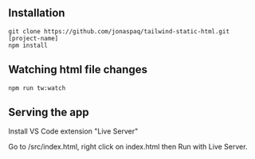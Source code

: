 ## Installation
```
git clone https://github.com/jonaspaq/tailwind-static-html.git [project-name]
npm install
```

## Watching html file changes
```
npm run tw:watch
```

## Serving the app

Install VS Code extension "Live Server"

Go to /src/index.html, right click on index.html then Run with Live Server.